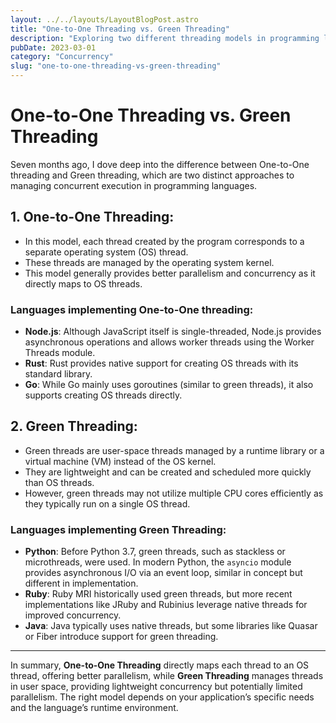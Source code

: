 ```yaml
---
layout: ../../layouts/LayoutBlogPost.astro
title: "One-to-One Threading vs. Green Threading"
description: "Exploring two different threading models in programming languages"
pubDate: 2023-03-01
category: "Concurrency"
slug: "one-to-one-threading-vs-green-threading"
---
```


# One-to-One Threading vs. Green Threading

Seven months ago, I dove deep into the difference between One-to-One threading and Green threading, which are two distinct approaches to managing concurrent execution in programming languages.

## 1. **One-to-One Threading**:
- In this model, each thread created by the program corresponds to a separate operating system (OS) thread.
- These threads are managed by the operating system kernel.
- This model generally provides better parallelism and concurrency as it directly maps to OS threads.
  
### Languages implementing One-to-One threading:
- **Node.js**: Although JavaScript itself is single-threaded, Node.js provides asynchronous operations and allows worker threads using the Worker Threads module.
- **Rust**: Rust provides native support for creating OS threads with its standard library.
- **Go**: While Go mainly uses goroutines (similar to green threads), it also supports creating OS threads directly.

## 2. **Green Threading**:
- Green threads are user-space threads managed by a runtime library or a virtual machine (VM) instead of the OS kernel.
- They are lightweight and can be created and scheduled more quickly than OS threads.
- However, green threads may not utilize multiple CPU cores efficiently as they typically run on a single OS thread.

### Languages implementing Green Threading:
- **Python**: Before Python 3.7, green threads, such as stackless or microthreads, were used. In modern Python, the `asyncio` module provides asynchronous I/O via an event loop, similar in concept but different in implementation.
- **Ruby**: Ruby MRI historically used green threads, but more recent implementations like JRuby and Rubinius leverage native threads for improved concurrency.
- **Java**: Java typically uses native threads, but some libraries like Quasar or Fiber introduce support for green threading.

---

In summary, **One-to-One Threading** directly maps each thread to an OS thread, offering better parallelism, while **Green Threading** manages threads in user space, providing lightweight concurrency but potentially limited parallelism. The right model depends on your application’s specific needs and the language’s runtime environment.
